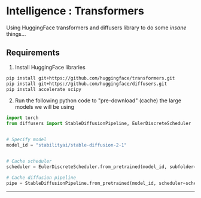 # Intelligence : Transformers

Using HuggingFace transformers and diffusers library to do some *insane* things...

## Requirements

1. Install HuggingFace libraries

```bash
pip install git+https://github.com/huggingface/transformers.git
pip install git+https://github.com/huggingface/diffusers.git
pip install accelerate scipy
```

2. Run the following python code to "pre-download" (cache) the large models we will be using

```python
import torch
from diffusers import StableDiffusionPipeline, EulerDiscreteScheduler


# Specify model
model_id = "stabilityai/stable-diffusion-2-1"


# Cache scheduler
scheduler = EulerDiscreteScheduler.from_pretrained(model_id, subfolder="scheduler")

# Cache diffusion pipeline
pipe = StableDiffusionPipeline.from_pretrained(model_id, scheduler=scheduler, revision="fp16", torch_dtype=torch.float16)
```

----
